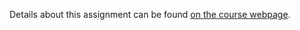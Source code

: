 Details about this assignment can be found [on the course webpage](http://cs231n.github.io/assignments2018/assignment2/).
